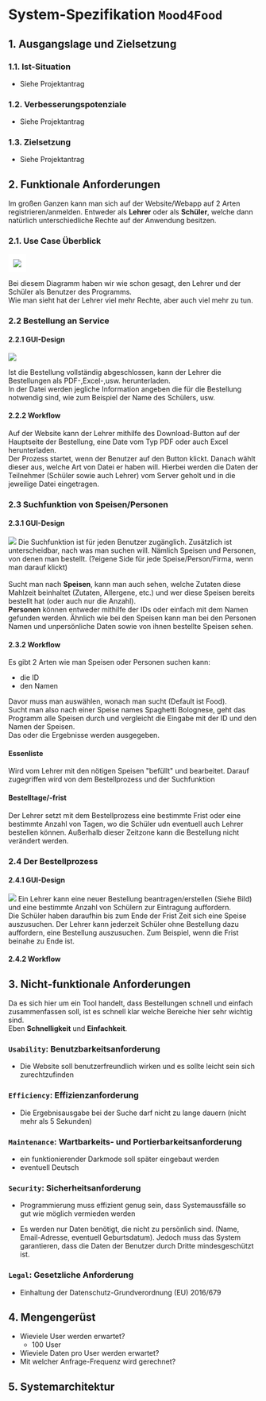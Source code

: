 # System-Spezifikation `Mood4Food`

## 1. Ausgangslage und Zielsetzung

### 1.1. Ist-Situation

- Siehe Projektantrag

### 1.2. Verbesserungspotenziale

- Siehe Projektantrag

### 1.3. Zielsetzung

- Siehe Projektantrag

## 2. Funktionale Anforderungen

Im großen Ganzen kann man sich auf der Website/Webapp auf 2 Arten registrieren/anmelden. Entweder als <strong>Lehrer</strong> oder als <strong>Schüler</strong>, welche dann natürlich unterschiedliche Rechte auf der Anwendung besitzen.

### 2.1. Use Case Überblick

<img src="./pics/protoDia.png" style="background-color:white; padding: 10px">

Bei diesem Diagramm haben wir wie schon gesagt, den Lehrer und der Schüler als Benutzer des Programms. </br>
Wie man sieht hat der Lehrer viel mehr Rechte, aber auch viel mehr zu tun.

### 2.2 Bestellung an Service

#### 2.2.1 <strong> GUI-Design </strong>

<img src="./pics/orderMainSite.png">

Ist die Bestellung vollständig abgeschlossen, kann der Lehrer die Bestellungen als PDF-,Excel-,usw. herunterladen.</br>
In der Datei werden jegliche Information angeben die für die Bestellung notwendig sind, wie zum Beispiel der Name des Schülers, usw.

#### 2.2.2 <strong> Workflow </strong>

Auf der Website kann der Lehrer mithilfe des Download-Button auf der Hauptseite der Bestellung, eine Date vom Typ PDF oder auch Excel herunterladen.</br>
Der Prozess startet, wenn der Benutzer auf den Button klickt.
Danach wählt dieser aus, welche Art von Datei er haben will.
Hierbei werden die Daten der Teilnehmer (Schüler sowie auch Lehrer) vom Server geholt und in die jeweilige Datei eingetragen.

### 2.3 Suchfunktion von Speisen/Personen

#### 2.3.1 <strong> GUI-Design </strong>

<img src="./pics/searchSite.png">
Die Suchfunktion ist für jeden Benutzer zugänglich. Zusätzlich ist unterscheidbar, nach was man suchen will. Nämlich Speisen und Personen, von denen man bestellt. (?eigene Side für jede Speise/Person/Firma, wenn man darauf klickt)</br></br>
Sucht man nach <strong>Speisen</strong>, kann man auch sehen, welche Zutaten diese Mahlzeit beinhaltet (Zutaten, Allergene, etc.) und wer diese Speisen bereits bestellt hat (oder auch nur die Anzahl).</br>
<strong>Personen</strong> können entweder mithilfe der IDs oder einfach mit dem Namen gefunden werden. Ähnlich wie bei den Speisen kann man bei den Personen Namen und unpersönliche Daten sowie von ihnen bestellte Speisen sehen. </br>

#### 2.3.2 <strong> Workflow </strong>

Es gibt 2 Arten wie man Speisen oder Personen suchen kann:

- die ID
- den Namen

Davor muss man auswählen, wonach man sucht (Default ist Food).</br>
Sucht man also nach einer Speise names Spaghetti Bolognese, geht das Programm alle Speisen durch und vergleicht die Eingabe mit der ID und den Namen der Speisen.<br>
Das oder die Ergebnisse werden ausgegeben.

#### <strong>Essenliste</strong>

Wird vom Lehrer mit den nötigen Speisen "befüllt" und bearbeitet. Darauf zugegriffen wird von dem Bestellprozess und der Suchfunktion

#### <strong>Bestelltage/-frist</strong>

Der Lehrer setzt mit dem Bestellprozess eine bestimmte Frist oder eine bestimmte Anzahl von Tagen, wo die Schüler udn eventuell auch Lehrer bestellen können. Außerhalb dieser Zeitzone kann die Bestellung nicht verändert werden.

### 2.4 Der Bestellprozess

#### 2.4.1 <strong> GUI-Design </strong>

<img src="./pics/CreateNewOrder.png">
Ein Lehrer kann eine neuer Bestellung beantragen/erstellen (Siehe Bild) und eine bestimmte Anzahl von Schülern zur Eintragung auffordern. </br>
Die Schüler haben daraufhin bis zum Ende der Frist Zeit sich eine Speise auszusuchen. Der Lehrer kann jederzeit Schüler ohne Bestellung dazu auffordern, eine Bestellung auszusuchen. Zum Beispiel, wenn die Frist beinahe zu Ende ist.

#### 2.4.2 <strong> Workflow </strong>

## 3. Nicht-funktionale Anforderungen

Da es sich hier um ein Tool handelt, dass Bestellungen schnell und einfach zusammenfassen soll, ist es schnell klar welche Bereiche hier sehr wichtig sind.<br>
Eben <strong>Schnelligkeit</strong> und <strong>Einfachkeit</strong>.

### `Usability`: Benutzbarkeitsanforderung

- Die Website soll benutzerfreundlich wirken und es sollte leicht sein sich zurechtzufinden

### `Efficiency`: Effizienzanforderung

- Die Ergebnisausgabe bei der Suche darf nicht zu lange dauern (nicht mehr als 5 Sekunden)

### `Maintenance`: Wartbarkeits- und Portierbarkeitsanforderung

- ein funktionierender Darkmode soll später eingebaut werden
- eventuell Deutsch

### `Security`: Sicherheitsanforderung

- Programmierung muss effizient genug sein, dass Systemaussfälle so gut wie möglich vermieden werden

- Es werden nur Daten benötigt, die nicht zu persönlich sind. (Name, Email-Adresse, eventuell Geburtsdatum).
  Jedoch muss das System garantieren, dass die Daten der Benutzer durch Dritte mindesgeschützt ist.

### `Legal`: Gesetzliche Anforderung

- Einhaltung der Datenschutz-Grundverordnung (EU) 2016/679

## 4. Mengengerüst

- Wieviele User werden erwartet?
  - 100 User
- Wieviele Daten pro User werden erwartet?
- Mit welcher Anfrage-Frequenz wird gerechnet?

## 5. Systemarchitektur
